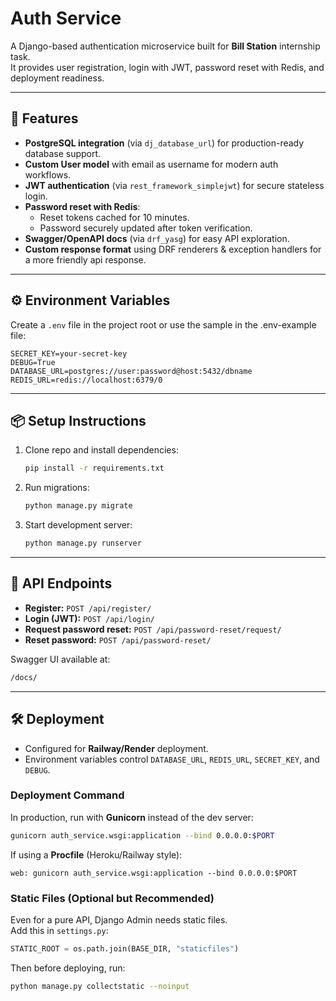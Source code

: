 # Auth Service

A Django-based authentication microservice built for **Bill Station** internship task.  
It provides user registration, login with JWT, password reset with Redis, and deployment readiness.

---

## 🚀 Features

- **PostgreSQL integration** (via `dj_database_url`) for production-ready database support.
- **Custom User model** with email as username for modern auth workflows.
- **JWT authentication** (via `rest_framework_simplejwt`) for secure stateless login.
- **Password reset with Redis**:
  - Reset tokens cached for 10 minutes.
  - Password securely updated after token verification.
- **Swagger/OpenAPI docs** (via `drf_yasg`) for easy API exploration.
- **Custom response format** using DRF renderers & exception handlers for a more friendly api response.

---

## ⚙️ Environment Variables

Create a `.env` file in the project root or use the sample in the .env-example file:

```env
SECRET_KEY=your-secret-key
DEBUG=True
DATABASE_URL=postgres://user:password@host:5432/dbname
REDIS_URL=redis://localhost:6379/0
```

---

## 📦 Setup Instructions

1. Clone repo and install dependencies:

   ```bash
   pip install -r requirements.txt
   ```

2. Run migrations:

   ```bash
   python manage.py migrate
   ```

3. Start development server:

   ```bash
   python manage.py runserver
   ```

---

## 🔑 API Endpoints

- **Register:** `POST /api/register/`
- **Login (JWT):** `POST /api/login/`
- **Request password reset:** `POST /api/password-reset/request/`
- **Reset password:** `POST /api/password-reset/`

Swagger UI available at:

```bash
/docs/
```

---

## 🛠 Deployment

- Configured for **Railway/Render** deployment.
- Environment variables control `DATABASE_URL`, `REDIS_URL`, `SECRET_KEY`, and `DEBUG`.

### Deployment Command

In production, run with **Gunicorn** instead of the dev server:

```bash
gunicorn auth_service.wsgi:application --bind 0.0.0.0:$PORT
```

If using a **Procfile** (Heroku/Railway style):

```
web: gunicorn auth_service.wsgi:application --bind 0.0.0.0:$PORT
```

### Static Files (Optional but Recommended)

Even for a pure API, Django Admin needs static files.  
Add this in `settings.py`:

```python
STATIC_ROOT = os.path.join(BASE_DIR, "staticfiles")
```

Then before deploying, run:

```bash
python manage.py collectstatic --noinput
```
